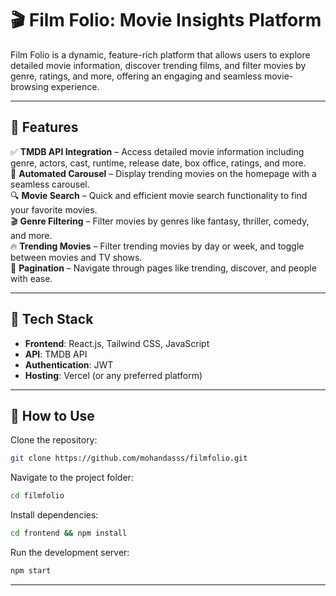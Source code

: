 
# 🎬 **Film Folio: Movie Insights Platform**

Film Folio is a dynamic, feature-rich platform that allows users to explore detailed movie information, discover trending films, and filter movies by genre, ratings, and more, offering an engaging and seamless movie-browsing experience.

---

## 🚀 **Features**

✅ **TMDB API Integration** – Access detailed movie information including genre, actors, cast, runtime, release date, box office, ratings, and more.  
🎥 **Automated Carousel** – Display trending movies on the homepage with a seamless carousel.  
🔍 **Movie Search** – Quick and efficient movie search functionality to find your favorite movies.  
🎬 **Genre Filtering** – Filter movies by genres like fantasy, thriller, comedy, and more.  
🔥 **Trending Movies** – Filter trending movies by day or week, and toggle between movies and TV shows.  
📑 **Pagination** – Navigate through pages like trending, discover, and people with ease.

---

## 🔧 **Tech Stack**

- **Frontend**: React.js, Tailwind CSS, JavaScript  
- **API**: TMDB API  
- **Authentication**: JWT  
- **Hosting**: Vercel (or any preferred platform)

---

## 📜 **How to Use**

Clone the repository:  
```sh
git clone https://github.com/mohandasss/filmfolio.git
```

Navigate to the project folder:  
```sh
cd filmfolio
```

Install dependencies:  
```sh
cd frontend && npm install  
```

Run the development server:  
```sh
npm start  
```

---
